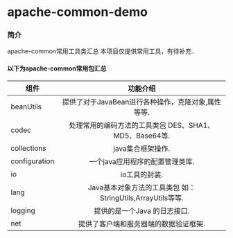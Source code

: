 # apache-common-demo
### 简介
apache-common常用工具类汇总
本项目仅提供常用工具，有待补充..

#### 以下为apache-common常用包汇总

组件|功能介绍
--|:--:
beanUtils|提供了对于JavaBean进行各种操作，克隆对象,属性等等.
codec|处理常用的编码方法的工具类包 DES、SHA1、MD5、Base64等.
collections|java集合框架操作.
configuration|一个java应用程序的配置管理类库.
io|io工具的封装.
lang|Java基本对象方法的工具类包 如：StringUtils,ArrayUtils等等.
logging|提供的是一个Java 的日志接口.
net|提供了客户端和服务器端的数据验证框架.
